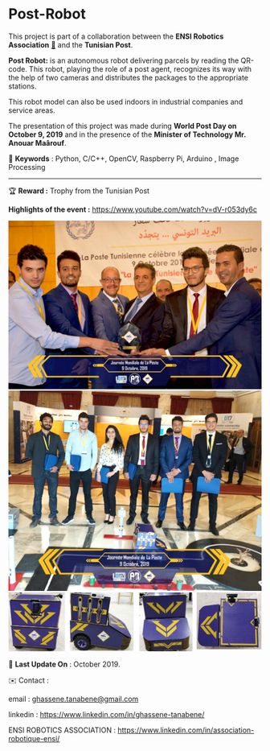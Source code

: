 # Post-Robot

This project is part of a collaboration between the **ENSI Robotics Association** <a href="https://www.linkedin.com/in/association-robotique-ensi/">🔗</a> and the **Tunisian Post**.

**Post Robot:** is an autonomous robot delivering parcels by reading the QR-code. This robot, playing the role of a post agent, recognizes its way with the help of two cameras and distributes the packages to the appropriate stations.

This robot model can also be used indoors in industrial companies and service areas.

The presentation of this project was made during **World Post Day on October 9, 2019** and in the presence of the **Minister of Technology Mr. Anouar Maârouf**.


📍 **Keywords** : Python, C/C++, OpenCV, Raspberry Pi, Arduino , Image Processing

<hr>


🏆 **Reward :** 
Trophy from the Tunisian Post

**Highlights of the event :** https://www.youtube.com/watch?v=dV-r053dy6c

<img src="1.jpg">

<img src="2.jpg">

<img src="Robot.jpg">

📅 **Last Update On** : October 2019.


✉️ Contact :

email : ghassene.tanabene@gmail.com

linkedin : https://www.linkedin.com/in/ghassene-tanabene/

ENSI ROBOTICS ASSOCIATION : https://www.linkedin.com/in/association-robotique-ensi/
